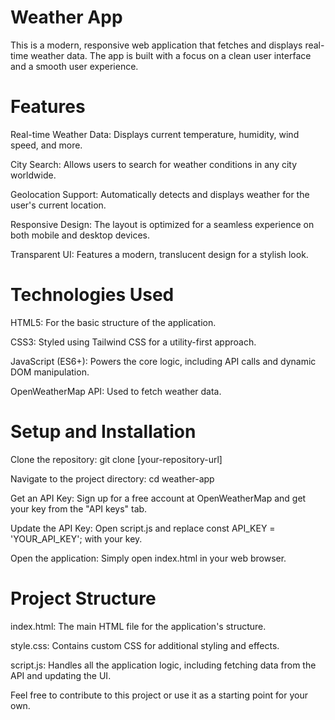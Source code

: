 # Weather App
This is a modern, responsive web application that fetches and displays real-time weather data. The app is built with a focus on a clean user interface and a smooth user experience.

# Features
Real-time Weather Data: Displays current temperature, humidity, wind speed, and more.

City Search: Allows users to search for weather conditions in any city worldwide.

Geolocation Support: Automatically detects and displays weather for the user's current location.

Responsive Design: The layout is optimized for a seamless experience on both mobile and desktop devices.

Transparent UI: Features a modern, translucent design for a stylish look.

# Technologies Used
HTML5: For the basic structure of the application.

CSS3: Styled using Tailwind CSS for a utility-first approach.

JavaScript (ES6+): Powers the core logic, including API calls and dynamic DOM manipulation.

OpenWeatherMap API: Used to fetch weather data.

# Setup and Installation
Clone the repository: git clone [your-repository-url]

Navigate to the project directory: cd weather-app

Get an API Key: Sign up for a free account at OpenWeatherMap and get your key from the "API keys" tab.

Update the API Key: Open script.js and replace const API_KEY = 'YOUR_API_KEY'; with your key.

Open the application: Simply open index.html in your web browser.

# Project Structure
index.html: The main HTML file for the application's structure.

style.css: Contains custom CSS for additional styling and effects.

script.js: Handles all the application logic, including fetching data from the API and updating the UI.

Feel free to contribute to this project or use it as a starting point for your own.
